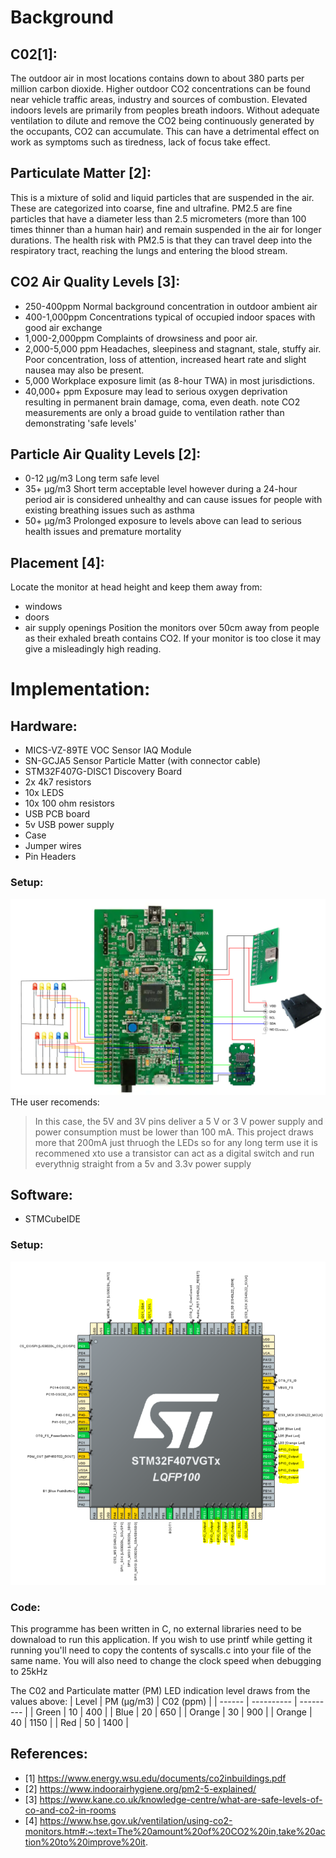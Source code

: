 # Background

## C02[1]:
The outdoor air in most locations contains down to about 380 parts per million carbon dioxide. Higher outdoor CO2 concentrations can be found near vehicle traffic areas, industry and sources of combustion. Elevated indoors levels are primarily from peoples breath indoors. Without adequate ventilation to dilute and remove the CO2 being continuously generated by the occupants, CO2 can accumulate. This can have a detrimental effect on work as symptoms such as tiredness, lack of focus take effect.

## Particulate Matter [2]:
This is a mixture of solid and liquid particles that are suspended in the air. These are categorized into coarse, fine and ultrafine. PM2.5 are fine particles that have a diameter less than 2.5 micrometers (more than 100 times thinner than a human hair) and remain suspended in the air for longer durations. The health risk with PM2.5 is that they can travel deep into the respiratory tract, reaching the lungs and entering the blood stream.

## CO2 Air Quality Levels [3]:
- 250-400ppm	Normal background concentration in outdoor ambient air
- 400-1,000ppm	Concentrations typical of occupied indoor spaces with good air exchange
- 1,000-2,000ppm	Complaints of drowsiness and poor air.
- 2,000-5,000 ppm	Headaches, sleepiness and stagnant, stale, stuffy air. Poor concentration, loss of attention, increased heart rate and slight nausea may also be present.
- 5,000	Workplace exposure limit (as 8-hour TWA) in most jurisdictions.
- 40,000+ ppm	Exposure may lead to serious oxygen deprivation resulting in permanent brain damage, coma, even death.
note CO2 measurements are only a broad guide to ventilation rather than demonstrating 'safe levels'

## Particle Air Quality Levels [2]:
- 0-12 μg/m3 Long term safe level
- 35+ μg/m3 Short term acceptable level however during a 24-hour period air is considered unhealthy and can cause issues for people with existing breathing issues such as asthma
- 50+ μg/m3 Prolonged exposure to levels above can lead to serious health issues and premature mortality

## Placement [4]:
Locate the monitor at head height and keep them away from:
- windows
- doors
- air supply openings
Position the monitors over 50cm away from people as their exhaled breath contains CO2. If your monitor is too close it may give a misleadingly high reading.

# Implementation:
## Hardware:
- MICS-VZ-89TE VOC Sensor IAQ Module
- SN-GCJA5 Sensor Particle Matter (with connector cable)
- STM32F407G-DISC1 Discovery Board
- 2x 4k7 resistors
- 10x LEDS
- 10x 100 ohm resistors
- USB PCB board
- 5v USB power supply
- Case
- Jumper wires
- Pin Headers

### Setup:
![Circuit Design](https://github.com/JasperWH/VZ89TE-SN_GCJA5-Air-Quality-Sensor/blob/main/Pictures/Air_quality_Sensor_Circuit_Diagram.PNG)
THe user recomends:
>In this case, the 5V and 3V pins deliver a 5 V or 3 V power supply and power consumption must be lower than 100 mA.
This project draws more that 200mA just thruogh the LEDs so for any long term use it is recommened xto use a transistor can act as a digital switch and run everythnig straight from a 5v and 3.3v power supply

## Software:
- STMCubeIDE

### Setup:
![STM32Cube setup](https://github.com/JasperWH/VZ89TE-SN_GCJA5-Air-Quality-Sensor/blob/main/Pictures/Air_quality_Sensor_STM32_setup.PNG)

### Code:
This programme has been written in C, no external libraries need to be downaload to run this application. If you wish to use printf while getting it running you'll need to copy the contents of syscalls.c into your file of the same name. You will also need to change the clock speed when debugging to 25kHz

The C02 and Particulate matter (PM) LED indication level draws from the values above:
| Level  | PM (μg/m3) | C02 (ppm) |
| ------ | ---------- | --------- |
| Green  | 10         | 400       |
| Blue   | 20         | 650       |
| Orange | 30         | 900       |
| Orange | 40         | 1150      |
| Red    | 50         | 1400      |


## References:
- [1] https://www.energy.wsu.edu/documents/co2inbuildings.pdf
- [2] https://www.indoorairhygiene.org/pm2-5-explained/
- [3] https://www.kane.co.uk/knowledge-centre/what-are-safe-levels-of-co-and-co2-in-rooms
- [4] https://www.hse.gov.uk/ventilation/using-co2-monitors.htm#:~:text=The%20amount%20of%20CO2%20in,take%20action%20to%20improve%20it.

